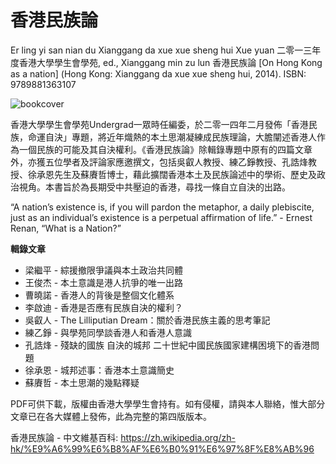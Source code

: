 # 香港民族論

Er ling yi san nian du Xianggang da xue xue sheng hui Xue yuan 二零一三年度香港大學學生會學苑, ed., Xianggang min zu lun 香港民族論 [On Hong Kong as a nation] (Hong Kong: Xianggang da xue xue sheng hui, 2014). ISBN: 9789881363107

<img src="https://www.history.ubc.ca/faculty/lshin/research/images/ill-hong-kong-hku-hk-nation.jpg" alt="bookcover" class="center">

香港大學學生會學苑Undergrad一眾時任編委，於二零一四年二月發佈「香港民族，命運自決」專題，將近年熾熱的本土思潮凝練成民族理論，大膽闡述香港人作為一個民族的可能及其自決權利。《香港民族論》除輯錄專題中原有的四篇文章外，亦獲五位學者及評論家應邀撰文，包括吳叡人教授、練乙錚教授、孔誥烽教授、徐承恩先生及蘇賡哲博士，藉此擴闊香港本土及民族論述中的學術、歷史及政治視角。本書旨於為長期受中共壓迫的香港，尋找一條自立自決的出路。

“A nation’s existence is, if you will pardon the metaphor, a daily plebiscite,
just as an individual’s existence is a perpetual affirmation of life.” - Ernest Renan, “What is a Nation?”

<b>輯錄文章</b>
<ul>
  <li>梁繼平 - 綜援撤限爭議與本土政治共同體</li>
  <li>王俊杰 - 本土意識是港人抗爭的唯一出路</li>
  <li>曹曉諾 - 香港人的背後是整個文化體系</li>
  <li>李啟迪 - 香港是否應有民族自決的權利？</li>
  <li>吳叡人 - The Lilliputian Dream：關於香港民族主義的思考筆記</li>
  <li>練乙錚 - 與學苑同學談香港人和香港人意識</li>
  <li>孔誥烽 - 殘缺的國族 自決的城邦 二十世紀中國民族國家建構困境下的香港問題</li>
  <li>徐承恩 - 城邦述事：香港本土意識簡史</li>
  <li>蘇賡哲 - 本土思潮的幾點釋疑</li>
</ul>

PDF可供下載，版權由香港大學學生會持有。如有侵權，請與本人聯絡，惟大部分文章已在各大媒體上發佈，此為完整的第四版版本。

香港民族論 - 中文維基百科: https://zh.wikipedia.org/zh-hk/%E9%A6%99%E6%B8%AF%E6%B0%91%E6%97%8F%E8%AB%96

